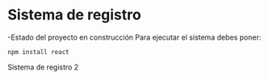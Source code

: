 <h1> Sistema de registro </h1>
-Estado del proyecto en construcción 
 Para ejecutar el sistema debes poner:

 ```npm install react```

Sistema de registro 2
